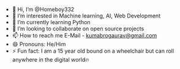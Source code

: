 - 👋 Hi, I’m @Homeboy332
- 👀 I’m interested in Machine learning, AI, Web Development
- 🌱 I’m currently learning Python
- 💞️ I’m looking to collaborate on open source projects
- 📫 How to reach me E-Mail - kumabrogaurav@gmail.com
- 😄 Pronouns: He/Him
- ⚡ Fun fact: I am a 15 year old bound on a wheelchair but can roll anywhere in the digital world🔥

<!---
Homeboy332/Homeboy332 is a ✨ special ✨ repository because its `README.md` (this file) appears on your GitHub profile.
You can click the Preview link to take a look at your changes.
--->

